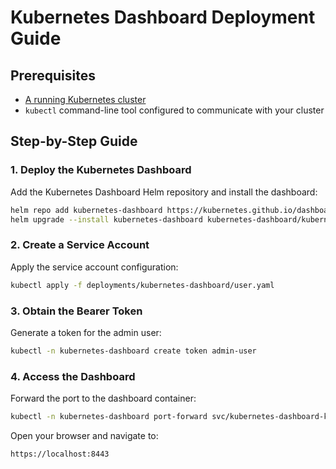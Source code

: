 # Kubernetes Dashboard Deployment Guide

## Prerequisites

- [A running Kubernetes cluster](../applications/cluster/README.md)
- `kubectl` command-line tool configured to communicate with your cluster

## Step-by-Step Guide

### 1. Deploy the Kubernetes Dashboard

Add the Kubernetes Dashboard Helm repository and install the dashboard:

```sh
helm repo add kubernetes-dashboard https://kubernetes.github.io/dashboard/
helm upgrade --install kubernetes-dashboard kubernetes-dashboard/kubernetes-dashboard --create-namespace --namespace kubernetes-dashboard
```

### 2. Create a Service Account

Apply the service account configuration:

```sh
kubectl apply -f deployments/kubernetes-dashboard/user.yaml
```

### 3. Obtain the Bearer Token

Generate a token for the admin user:

```sh
kubectl -n kubernetes-dashboard create token admin-user
```

### 4. Access the Dashboard

Forward the port to the dashboard container:

```sh
kubectl -n kubernetes-dashboard port-forward svc/kubernetes-dashboard-kong-proxy 8443:443
```

Open your browser and navigate to:

```
https://localhost:8443
```
